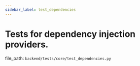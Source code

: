 ```yaml
---
sidebar_label: test_dependencies
---
```


# Tests for dependency injection providers.

  file_path: `backend/tests/core/test_dependencies.py`

